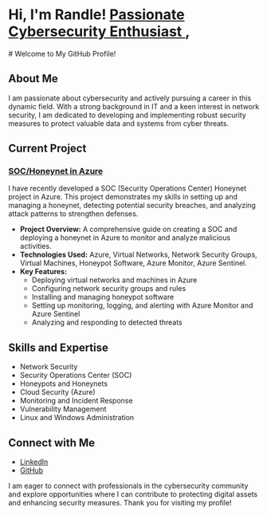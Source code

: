 <h1>Hi, I'm Randle!  <a href="https://www.linkedin.com/in/randle-alignamath-583a57111//">Passionate Cybersecurity Enthusiast </a>, <a</a></h1>
# Welcome to My GitHub Profile!

## About Me

I am passionate about cybersecurity and actively pursuing a career in this dynamic field. With a strong background in IT and a keen interest in network security, I am dedicated to developing and implementing robust security measures to protect valuable data and systems from cyber threats.

## Current Project

### [SOC/Honeynet in Azure](https://github.com/randlealignamath/Azure-Soc-)

I have recently developed a SOC (Security Operations Center) Honeynet project in Azure. This project demonstrates my skills in setting up and managing a honeynet, detecting potential security breaches, and analyzing attack patterns to strengthen defenses. 

- **Project Overview:** A comprehensive guide on creating a SOC and deploying a honeynet in Azure to monitor and analyze malicious activities.
- **Technologies Used:** Azure, Virtual Networks, Network Security Groups, Virtual Machines, Honeypot Software, Azure Monitor, Azure Sentinel.
- **Key Features:** 
  - Deploying virtual networks and machines in Azure
  - Configuring network security groups and rules
  - Installing and managing honeypot software
  - Setting up monitoring, logging, and alerting with Azure Monitor and Azure Sentinel
  - Analyzing and responding to detected threats

## Skills and Expertise

- Network Security
- Security Operations Center (SOC)
- Honeypots and Honeynets
- Cloud Security (Azure)
- Monitoring and Incident Response
- Vulnerability Management
- Linux and Windows Administration

## Connect with Me

- [LinkedIn](https://www.linkedin.com/in/randle-alignamath-583a57111/)
- [GitHub](https://github.com/randlealignamath)

I am eager to connect with professionals in the cybersecurity community and explore opportunities where I can contribute to protecting digital assets and enhancing security measures. Thank you for visiting my profile!


 

